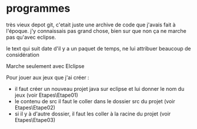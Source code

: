 # programmes

très vieux depot git, c'etait juste une archive de code que j'avais fait à l'époque. j'y connaissais pas grand chose, bien sur que non ça ne marche pas qu'avec eclipse. 

le text qui suit date d'il y a un paquet de temps, ne lui attribuer beaucoup de considération


Marche seulement avec Elclipse

Pour jouer aux jeux que j'ai créer :
- il faut créer un nouveau projet java sur eclipse et lui donner le nom du jeux (voir Etapes\Etape01)
- le contenu de src il faut le coller dans le dossier src du projet (voir Etapes\Etape02)
- si il y à d'autre dossier, il faut les coller à la racine du projet (voir Etapes\Etape03)
